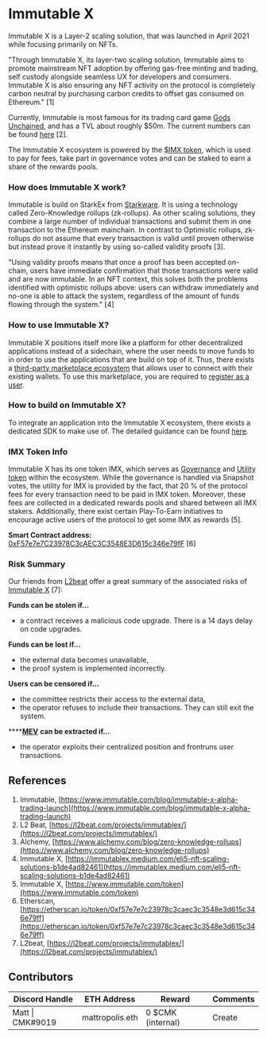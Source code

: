 # Immutable X

Immutable X is a Layer-2 scaling solution, that was launched in April 2021 while focusing primarily on NFTs.&#x20;

"Through Immutable X, its layer-two scaling solution, Immutable aims to promote mainstream NFT adoption by offering gas-free minting and trading, self custody alongside seamless UX for developers and consumers. Immutable X is also ensuring any NFT activity on the protocol is completely carbon neutral by purchasing carbon credits to offset gas consumed on Ethereum." \[1]

Currently, Immutable is most famous for its trading card game [Gods Unchained](https://godsunchained.com/), and has a TVL about roughly $50m. The current numbers can be found [here](https://l2beat.com/projects/immutablex/) \[2].

The Immutable X ecosystem is powered by the [$IMX token](https://www.coingecko.com/en/coins/immutable-x), which is used to pay for fees, take part in governance votes and can be staked to earn a share of the rewards pools.

### How does Immutable X work?

Immutable is build on StarkEx from [Starkware](starkware.md). It is using a technology called Zero-Knowledge rollups (zk-rollups). As other scaling solutions, they combine a large number of individual transactions and submit them in one transaction to the Ethereum mainchain. In contrast to Optimistic rollups, zk-rollups do not assume that every transaction is valid until proven otherwise but instead prove it instantly by using so-called validity proofs \[3].

"Using validity proofs means that once a proof has been accepted on-chain, users have immediate confirmation that those transactions were valid and are now immutable. In an NFT context, this solves both the problems identified with optimistic rollups above: users can withdraw immediately and no-one is able to attack the system, regardless of the amount of funds flowing through the system." \[4]

### How to use Immutable X?

Immutable X positions itself more like a platform for other decentralized applications instead of a sidechain, where the user needs to move funds to in order to use the applications that are build on top of it. Thus, there exists a [third-party marketplace ecosystem](https://market.immutable.com/) that allows user to connect with their existing wallets. To use this marketplace, you are required to [register as a user](https://docs.x.immutable.com/docs/getting-started-guide#register-a-user-account).

### How to build on Immutable X?

To integrate an application into the Immutable X ecosystem, there exists a dedicated SDK to make use of. The detailed guidance can be found [here](https://docs.x.immutable.com/docs/getting-started-guide).

### IMX Token Info

Immutable X has its one token IMX, which serves as [Governance](../../asset-layer/governance-token.md) and [Utility token](../../asset-layer/utility-token.md) within the ecosystem. While the governance is handled via Snapshot votes, the utility for IMX is provided by the fact, that 20 % of the protocol fees for every transaction need to be paid in IMX token. Moreover, these fees are collected in a dedicated rewards pools and shared between all IMX stakers. Additionally, there exist certain Play-To-Earn initiatives to encourage active users of the protocol to get some IMX as rewards \[5].

**Smart Contract address:** [0xF57e7e7C23978C3cAEC3C3548E3D615c346e79fF](https://etherscan.io/token/0xf57e7e7c23978c3caec3c3548e3d615c346e79ff) \[6]

### Risk Summary

Our friends from [L2beat](https://l2beat.com/) offer a great summary of the associated risks of [Immutable X](https://l2beat.com/projects/immutablex/) \[7]:

**Funds can be stolen if...**

* a contract receives a malicious code upgrade. There is a 14 days delay on code upgrades.

**Funds can be lost if...**

* the external data becomes unavailable,
* the proof system is implemented incorrectly.

**Users can be censored if...**

* the committee restricts their access to the external data,
* the operator refuses to include their transactions. They can still exit the system.

****[**MEV**](https://docs.credmark.com/dealing-with-risks/defi-and-crypto-specific-risks/mev-risk) **can be extracted if...**

* the operator exploits their centralized position and frontruns user transactions.

## References

1. Immutable, [https://www.immutable.com/blog/immutable-x-alpha-trading-launch](https://www.immutable.com/blog/immutable-x-alpha-trading-launch)
2. L2 Beat, [https://l2beat.com/projects/immutablex/](https://l2beat.com/projects/immutablex/)
3. Alchemy, [https://www.alchemy.com/blog/zero-knowledge-rollups](https://www.alchemy.com/blog/zero-knowledge-rollups)
4. Immutable X, [https://immutablex.medium.com/eli5-nft-scaling-solutions-b1de4ad82461](https://immutablex.medium.com/eli5-nft-scaling-solutions-b1de4ad82461)
5. Immutable X, [https://www.immutable.com/token](https://www.immutable.com/token)
6. Etherscan, [https://etherscan.io/token/0xf57e7e7c23978c3caec3c3548e3d615c346e79ff](https://etherscan.io/token/0xf57e7e7c23978c3caec3c3548e3d615c346e79ff)
7. L2beat, [https://l2beat.com/projects/immutablex/](https://l2beat.com/projects/immutablex/)



## Contributors

| Discord Handle   | ETH Address     | Reward            | Comments |
| ---------------- | --------------- | ----------------- | -------- |
| Matt \| CMK#9019 | mattropolis.eth | 0 $CMK (internal) | Create   |
